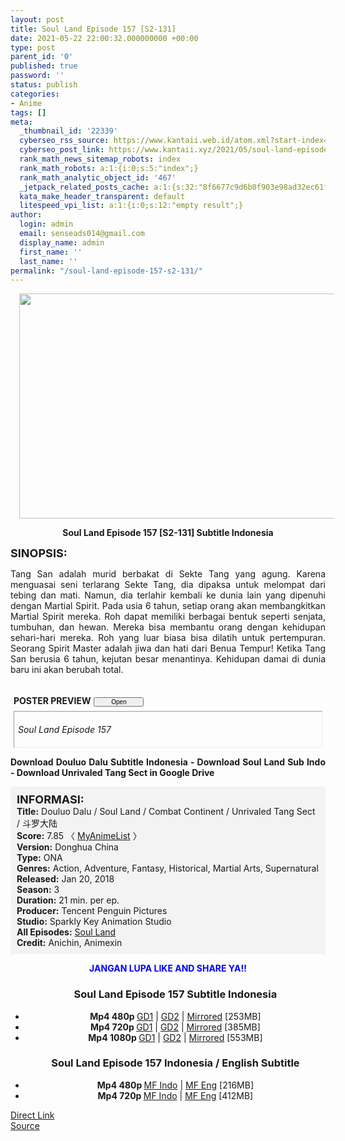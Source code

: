 ```yaml
---
layout: post
title: Soul Land Episode 157 [S2-131]
date: 2021-05-22 22:00:32.000000000 +00:00
type: post
parent_id: '0'
published: true
password: ''
status: publish
categories:
- Anime
tags: []
meta:
  _thumbnail_id: '22339'
  cyberseo_rss_source: https://www.kantaii.web.id/atom.xml?start-index=1&max-results=150
  cyberseo_post_link: https://www.kantaii.xyz/2021/05/soul-land-episode-157-s2-131.html
  rank_math_news_sitemap_robots: index
  rank_math_robots: a:1:{i:0;s:5:"index";}
  rank_math_analytic_object_id: '467'
  _jetpack_related_posts_cache: a:1:{s:32:"8f6677c9d6b0f903e98ad32ec61f8deb";a:2:{s:7:"expires";i:1650284679;s:7:"payload";a:0:{}}}
  kata_make_header_transparent: default
  litespeed_vpi_list: a:1:{i:0;s:12:"empty result";}
author:
  login: admin
  email: senseads014@gmail.com
  display_name: admin
  first_name: ''
  last_name: ''
permalink: "/soul-land-episode-157-s2-131/"
---
```

<div class="separator" style="clear: both; text-align: center;"><a href="https://1.bp.blogspot.com/-9ZffCJrsfuo/YKjtkEI1ErI/AAAAAAAAEVM/rDNJWhsmteYsp9Z_H6qdPKZENZKibHElgCLcBGAsYHQ/s1365/Soul%2BLand%2B157%2Bd.jpg" style="margin-left: 1em; margin-right: 1em;"><img border="0" data-original-height="767" data-original-width="1365" height="360" src="{{ site.baseurl }}/assets/2021/05/Soul%2BLand%2B157%2Bd.jpg" width="640" /></a></div>
<p>
<div style="text-align: center;"><b>Soul Land Episode 157 [S2-131] Subtitle Indonesia</b></p>
</div>
<p><b><span style="font-size: large;">SINOPSIS:</span></b>
<div style="text-align: justify;">Tang San adalah murid berbakat di Sekte Tang yang agung. Karena menguasai seni terlarang Sekte Tang, dia dipaksa untuk melompat dari tebing dan mati. Namun, dia terlahir kembali ke dunia lain yang dipenuhi dengan Martial Spirit. Pada usia 6 tahun, setiap orang akan membangkitkan Martial Spirit mereka. Roh dapat memiliki berbagai bentuk seperti senjata, tumbuhan, dan hewan. Mereka bisa membantu orang dengan kehidupan sehari-hari mereka. Roh yang luar biasa bisa dilatih untuk pertempuran. Seorang Spirit Master adalah jiwa dan hati dari Benua Tempur! Ketika Tang San berusia 6 tahun, kejutan besar menantinya. Kehidupan damai di dunia baru ini akan berubah total.</p>
<p><a name="more"></a>
<div>
<div style="margin: 5px;">
<div class="smallfont" style="margin-bottom: 2px;"><span style="font-weight: bold;"><br />POSTER PREVIEW</span><input onclick="if (this.parentNode.parentNode.getElementsByTagName('div')[1].getElementsByTagName('div')[0].style.display != '') { this.parentNode.parentNode.getElementsByTagName('div')[1].getElementsByTagName('div')[0].style.display = ''; this.innerText = ''; this.value = ' Close..'; } else { this.parentNode.parentNode.getElementsByTagName('div')[1].getElementsByTagName('div')[0].style.display = 'none'; this.innerText = ''; this.value = ' Clik Here'; }" style="font-size: 10px; margin: 5px; padding: 0px; width: 80px;" type="button" value="Open" /></div>
<div class="alt2" style="border: 1px inset; margin: 0px; padding: 6px;">
<div style="display: none;">
<div class="separator" style="clear: both; text-align: center;"><a href="https://1.bp.blogspot.com/-9ZffCJrsfuo/YKjtkEI1ErI/AAAAAAAAEVM/rDNJWhsmteYsp9Z_H6qdPKZENZKibHElgCLcBGAsYHQ/s1365/Soul%2BLand%2B157%2Bd.jpg" style="margin-left: 1em; margin-right: 1em;"><img border="0" data-original-height="767" data-original-width="1365" height="360" src="{{ site.baseurl }}/assets/2021/05/Soul%2BLand%2B157%2Bd.jpg" width="640" /></a></div>
<p>
<div class="separator" style="clear: both; text-align: center;"><a href="https://1.bp.blogspot.com/-g3IGxJbZ0PU/YKjtjd0IEKI/AAAAAAAAEVI/kpVAXCOy1SU3y35Tu6cHPJryRMwBCMiMwCLcBGAsYHQ/s1365/Soul%2BLand%2B157%2Bc.jpg" style="margin-left: 1em; margin-right: 1em;"><img border="0" data-original-height="767" data-original-width="1365" height="360" src="{{ site.baseurl }}/assets/2021/05/Soul%2BLand%2B157%2Bc.jpg" width="640" /></a></div>
<p>
<div class="separator" style="clear: both; text-align: center;"><a href="https://1.bp.blogspot.com/-jHU85yuG_rU/YKjtjfWniaI/AAAAAAAAEVA/MBxwdreTOdsOQhv1UbuVxdnV9xpFCne8QCLcBGAsYHQ/s1365/Soul%2BLand%2B157%2Bb.jpg" style="margin-left: 1em; margin-right: 1em;"><img border="0" data-original-height="767" data-original-width="1365" height="360" src="{{ site.baseurl }}/assets/2021/05/Soul%2BLand%2B157%2Bb.jpg" width="640" /></a></div>
<p>
<div class="separator" style="clear: both; text-align: center;"><a href="https://1.bp.blogspot.com/-R_kfK0Z4KUw/YKjtjdpw_rI/AAAAAAAAEVE/2IPg04CifDk6a39pzO0iNx_xQhlGRnLKwCLcBGAsYHQ/s1365/Soul%2BLand%2B157%2Ba.jpg" style="margin-left: 1em; margin-right: 1em;"><img border="0" data-original-height="767" data-original-width="1365" height="360" src="{{ site.baseurl }}/assets/2021/05/Soul%2BLand%2B157%2Ba.jpg" width="640" /></a></div>
</div>
<p><em>Soul Land Episode 157</em></div>
</div>
</div>
<p> <b>Download Douluo Dalu Subtitle Indonesia - Download Soul Land Sub Indo - Download Unrivaled Tang Sect in Google Drive</b></div>
<p>
<div style="background-color: #f3f3f3; padding: 10px; text-align: left;"><b><span style="font-size: large;">INFORMASI:</span></b><br /><b>Title:</b> Douluo Dalu / Soul Land / Combat Continent / Unrivaled Tang Sect / 斗罗大陆<br /><b>Score:</b> 7.85 〈 <a href="https://myanimelist.net/anime/37150/Douluo_Dalu" target="_blank" rel="noopener">MyAnimeList</a> 〉<br /><b>Version:</b> Donghua China<br /><b>Type:</b> ONA<br /><b>Genres:</b> Action, Adventure, Fantasy, Historical, Martial Arts, Supernatural<br /><b>Released:</b> Jan 20, 2018<br /><b>Season:</b> 3<br /><b>Duration:</b> 21 min. per ep.<br /><b>Producer:</b> Tencent Penguin Pictures<br /><b>Studio:</b> Sparkly Key Animation Studio<br /><b>All Episodes:</b> <a href="http://www.kantaii.web.id/2018/02/soul-land-douluo-dalu.html" target="_blank" rel="noopener">Soul Land</a><br /><b>Credit:</b> Anichin, Animexin</div>
<p>
<div style="text-align: center;"><b><span style="color: blue;">JANGAN LUPA LIKE AND SHARE YA!!</span></b>
<div class="dl">
<ul />
<h3 style="text-align: center;">Soul Land Episode 157 Subtitle Indonesia</h3>
<li style="text-align: center;"><b>Mp4 480p </b><a href="https://apk.miuiku.com/6xUH4" target="_blank" rel="noopener">GD1</a> | <a href="https://semawur.com/tdx7TM" target="_blank" rel="noopener">GD2</a> | <a href="https://apk.miuiku.com/JN2GRuKMNa" target="_blank" rel="noopener">Mirrored</a> [253MB]</li>
<li style="text-align: center;"><b>Mp4 720p </b><a href="https://apk.miuiku.com/610649KJu" target="_blank" rel="noopener">GD1</a> | <a href="https://semawur.com/5XWt" target="_blank" rel="noopener">GD2</a>&nbsp;| <a href="https://apk.miuiku.com/mRM1PYDL9" target="_blank" rel="noopener">Mirrored</a> [385MB]</li>
<li style="text-align: center;"><b>Mp4 1080p </b><a href="https://apk.miuiku.com/nNy9RRNTz8" target="_blank" rel="noopener">GD1</a> | <a href="https://semawur.com/AUUP6As" target="_blank" rel="noopener">GD2</a> | <a href="https://apk.miuiku.com/daiY" target="_blank" rel="noopener">Mirrored</a> [553MB]</li>
</div>
<div class="dl">
<ul />
<h3 style="text-align: center;">Soul Land Episode 157 Indonesia / English Subtitle</h3>
<li style="text-align: center;"><b>Mp4 480p </b><a href="https://semawur.com/dSo86CePq" target="_blank" rel="noopener">MF Indo</a> | <a href="https://apk.miuiku.com/sFgQWwH8LO" target="_blank" rel="noopener">MF Eng</a> [216MB]</li>
<li style="text-align: center;"><b>Mp4 720p </b><a href="https://semawur.com/id7yw" target="_blank" rel="noopener">MF Indo</a> | <a href="https://apk.miuiku.com/TbZNMo" target="_blank" rel="noopener">MF Eng</a> [412MB]</li>
</div></div>
<link rel="stylesheet" href="https://cdnjs.cloudflare.com/ajax/libs/font-awesome/4.7.0/css/font-awesome.min.css" />
<div class="divbtn"> <a href="https://handymansurrender.com/fihup8buzv?key=94550f7ce39444073321dde3b8782f97" class="btn"><i class="fa fa-download"></i> Direct Link</a> <br /><a href="https://www.kantaii.xyz/2021/05/soul-land-episode-157-s2-131.html">Source</a> </div>
